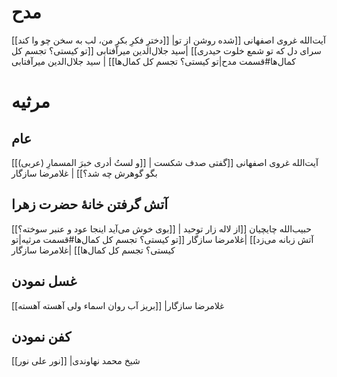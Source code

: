 # مدح
[[دخترِ فکرِ بکرِ من، لب به سخن چو وا کند]] |آیت‌الله غروی اصفهانی
[[شده روشن از تو سرای دل که تو شمع خلوت حیدری]] ‍|سید جلال‌الدین میرآفتابی
[[تو کیستی؟ تجسم کل کمال‌ها#قسمت مدح|تو کیستی؟ تجسم کل کمال‌ها]] | سید جلال‌الدین میرآفتابی
# مرثیه
## عام
[[و لستُ أدری خبرَ المسمارِ (عربی)]] | آیت‌الله غروی اصفهانی
[[گفتی صدف شکست بگو گوهرش چه شد؟]] | غلامرضا سازگار
## آتش گرفتن خانۀ حضرت زهرا
[[بوی خوش می‌آید اینجا عود و عنبر سوخته؟]] | حبیب‌الله چایچیان
[[از لاله‌ زار توحید آتش زبانه می‌زد]] |غلامرضا سازگار
[[تو کیستی؟ تجسم کل کمال‌ها#قسمت مرثیه|تو کیستی؟ تجسم کل کمال‌ها]] |غلامرضا سازگار
## غسل نمودن
[[بریز آب روان اسماء ولی آهسته‌ آهسته]] |غلامرضا سازگار
## کفن نمودن
[[نور علی نور]] |شیخ محمد نهاوندی